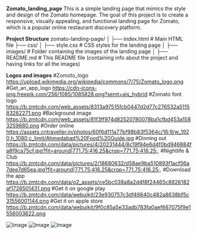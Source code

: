 **Zomato_landing_page**
This is a simple landing page that mimics the style and design of the Zomato homepage. The goal of this project is to create a responsive, visually appealing, and functional landing page for Zomato, which is a popular online restaurant discovery platform.

**Project Structure**
zomato-landing-page/
│
├── index.html           # Main HTML file
├── css/
│   ├── style.css        # CSS styles for the landing page
│
├── images/              # Folder containing the images of the landing page
│
├── README.md            # This README file (containing info about the project and having links for all the images)

**Logos and images**
#Zomoto_logo
https://upload.wikimedia.org/wikipedia/commons/7/75/Zomato_logo.png
#Get_an_app_logo
https://cdn-icons-png.freepik.com/256/1085/1085828.png?semt=ais_hybrid
#Zomato font logo
https://b.zmtcdn.com/web_assets/8313a97515fcb0447d2d77c276532a511583262271.png
#Background image
https://b.zmtcdn.com/web_assets/81f3ff974d82520780078ba1cfbd453a1583259680.png
#Order online
https://assets.cntraveller.in/photos/60f6d111a77bf98b83f5364c/16:9/w_1920,h_1080,c_limit/Ahmedabad%20Food%20Guide.jpg
#Dinning out
https://b.zmtcdn.com/data/pictures/4/20231444/8c19f94e6d4f0bd946884fa8f9ca75cf.jpg?fit=around|771.75:416.25&crop=771.75:416.25;*,*
#Nightlife & Club
https://b.zmtcdn.com/data/pictures/2/18680632/d58ae9ba510893f1acf56a7dee7d65ea.jpg?fit=around|771.75:416.25&crop=771.75:416.25;*,*
#Download the app
https://b.zmtcdn.com/data/o2_assets/ce5bc038a8a2d4f8f24465c8826182af1726501431.png
#Get it on google play
https://b.zmtcdn.com/data/webuikit/23e930757c3df49840c482a8638bf5c31556001144.png
#Get it on apple store
https://b.zmtcdn.com/data/webuikit/9f0c85a5e33adb783fa0aef667075f9e1556003622.png


![Image](https://github.com/user-attachments/assets/cfa4e7c3-3e55-4b44-9e75-ecca1d8a330f)
![Image](https://github.com/user-attachments/assets/71fff01b-35bb-4c4e-8c52-aa4d0895b4ba)
![Image](https://github.com/user-attachments/assets/41b939d0-1cbc-4692-9fd3-6d3d3f8e3410)
